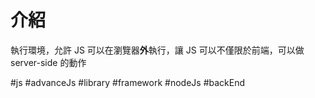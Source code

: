 # 介紹
執行環境，允許 JS 可以在瀏覽器**外**執行，讓 JS 可以不僅限於前端，可以做 server-side 的動作

#js #advanceJs #library #framework #nodeJs #backEnd